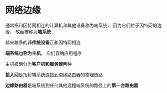 # 网络边缘

通常把和因特网相连的计算机和其他设备称为端系统， 因为它们位于因特网的边缘， 故而被称为**端系统**



越来越多的**非传统设备**正和因特网相连



**端系统也称为主机**， 它们容纳应用程序



主机被划分为**客户机和服务器**两种



**接入网**是指将端系统连接到边缘路由器的物理链路



**边缘路由器**是端系统到任何其他远程端系统的路径上的**第一台路由器**

